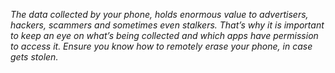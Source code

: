 *The data collected by your phone, holds enormous value to advertisers, hackers, scammers and sometimes even stalkers. That’s why it is important to keep an eye on what’s being collected and which apps have permission to access it. Ensure you know how to remotely erase your phone, in case gets stolen.*